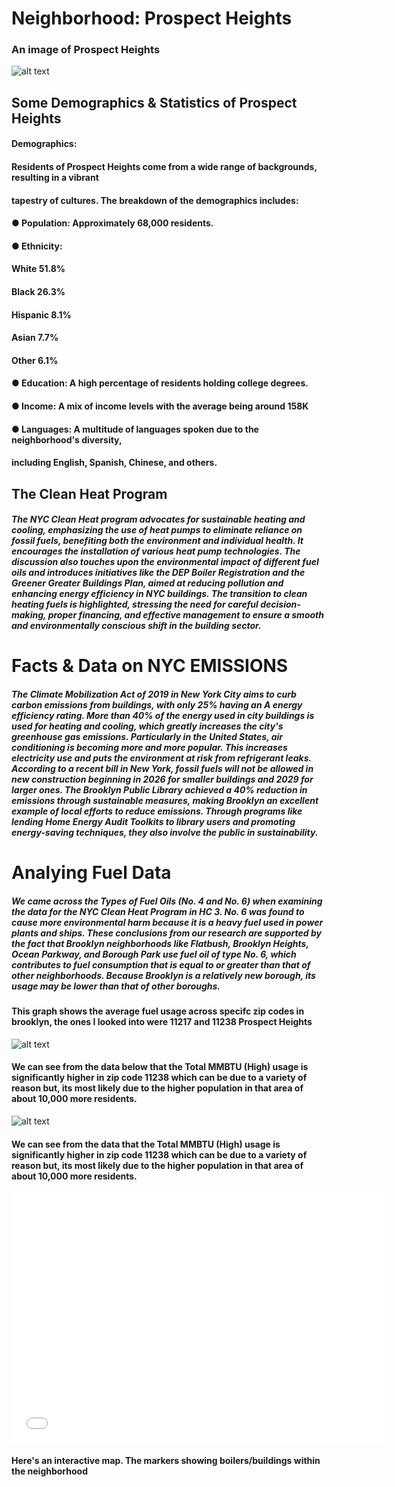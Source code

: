 # **Neighborhood: Prospect Heights**

### An image of Prospect Heights

![alt text][logo]

[logo]: https://www.phndc.org/system/files/dot_map.jpg "Logo Title Text 2"

## Some Demographics & Statistics of Prospect Heights
#### Demographics:
#### Residents of Prospect Heights come from a wide range of backgrounds, resulting in a vibrant
#### tapestry of cultures. The breakdown of the demographics includes:
#### ● Population: Approximately 68,000 residents.
#### ● Ethnicity:
#### White 51.8%
#### Black 26.3%
#### Hispanic 8.1%
#### Asian 7.7%
#### Other 6.1%
#### ● Education: A high percentage of residents holding college degrees.
#### ● Income: A mix of income levels with the average being around 158K
#### ● Languages: A multitude of languages spoken due to the neighborhood's diversity,
#### including English, Spanish, Chinese, and others.


## The Clean Heat Program
##### The NYC Clean Heat program advocates for sustainable heating and cooling, emphasizing the use of heat pumps to eliminate reliance on fossil fuels, benefiting both the environment and individual health. It encourages the installation of various heat pump technologies. The discussion also touches upon the environmental impact of different fuel oils and introduces initiatives like the DEP Boiler Registration and the Greener Greater Buildings Plan, aimed at reducing pollution and enhancing energy efficiency in NYC buildings. The transition to clean heating fuels is highlighted, stressing the need for careful decision-making, proper financing, and effective management to ensure a smooth and environmentally conscious shift in the building sector.


# Facts & Data on NYC EMISSIONS
##### The Climate Mobilization Act of 2019 in New York City aims to curb carbon emissions from buildings, with only 25% having an A energy efficiency rating. More than 40% of the energy used in city buildings is used for heating and cooling, which greatly increases the city's greenhouse gas emissions. Particularly in the United States, air conditioning is becoming more and more popular. This increases electricity use and puts the environment at risk from refrigerant leaks. According to a recent bill in New York, fossil fuels will not be allowed in new construction beginning in 2026 for smaller buildings and 2029 for larger ones. The Brooklyn Public Library achieved a 40% reduction in emissions through sustainable measures, making Brooklyn an excellent example of local efforts to reduce emissions. Through programs like lending Home Energy Audit Toolkits to library users and promoting energy-saving techniques, they also involve the public in sustainability.


# Analying Fuel Data
##### We came across the Types of Fuel Oils (No. 4 and No. 6) when examining the data for the NYC Clean Heat Program in HC 3. No. 6 was found to cause more environmental harm because it is a heavy fuel used in power plants and ships. These conclusions from our research are supported by the fact that Brooklyn neighborhoods like Flatbush, Brooklyn Heights, Ocean Parkway, and Borough Park use fuel oil of type No. 6, which contributes to fuel consumption that is equal to or greater than that of other neighborhoods. Because Brooklyn is a relatively new borough, its usage may be lower than that of other boroughs.



#### This graph shows the average fuel usage across specifc zip codes in brooklyn, the ones I looked into were 11217 and 11238 Prospect Heights

![alt text](https://github.com/BrianAlmaz0/neighborhood_prospectHeights/assets/148511820/a36feb01-6ce0-4708-bc4f-d6f25f973c5f "Logo Title Text 1")

#### We can see from the data below that the Total MMBTU (High) usage is significantly higher in zip code 11238 which can be due to a variety of reason but, its most likely due to the higher population in that area of about 10,000 more residents.

![alt text](https://github.com/BrianAlmaz0/neighborhood_prospectHeights/assets/148511820/e76ec411-3a70-40e9-abd4-d4575ea98f43
 "Logo Title Text 1")

#### We can see from the data that the Total MMBTU (High) usage is significantly higher in zip code 11238 which can be due to a variety of reason but, its most likely due to the higher population in that area of about 10,000 more residents.


<iframe src="Prospect_Map.html" width="600" height="400" frameborder="0" frameborder="0" marginwidth="0" marginheight="0" allowfullscreen></iframe>

#### Here's an interactive map. The markers showing boilers/buildings within the neighborhood
